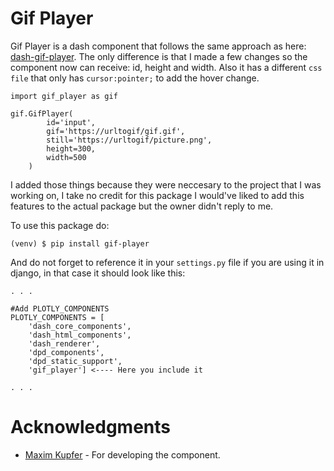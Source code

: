 # Gif Player

Gif Player is a dash component that follows the same approach as here: [dash-gif-player](https://pypi.org/project/dash-gif-component/). The only difference is that I made a few changes so the component now can receive: id, height and width. Also it has a different `css file` that only has `cursor:pointer;` to add the hover change.

```
import gif_player as gif

gif.GifPlayer(
        id='input',
        gif='https://urltogif/gif.gif',
        still='https://urltogif/picture.png',
        height=300,
        width=500
    )
```

I added those things because they were neccesary to the project that I was working on, I take no credit for this package I would've liked to add this features to the actual package but the owner didn't reply to me.

To use this package do:
```
(venv) $ pip install gif-player
```

And do not forget to reference it in your `settings.py` file if you are using it in django, in that case it should look like this:

```
. . .

#Add PLOTLY_COMPONENTS
PLOTLY_COMPONENTS = [
    'dash_core_components',
    'dash_html_components',
    'dash_renderer',
    'dpd_components',
    'dpd_static_support',
    'gif_player'] <---- Here you include it

. . .
```

# Acknowledgments

* [Maxim Kupfer](https://pypi.org/user/mbkupfer/) - For developing the component.